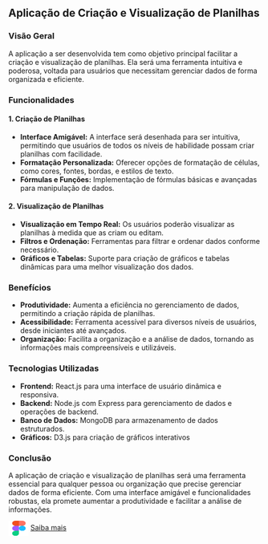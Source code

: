 ## Aplicação de Criação e Visualização de Planilhas

### Visão Geral

A aplicação a ser desenvolvida tem como objetivo principal facilitar a criação e visualização de planilhas. Ela será uma ferramenta intuitiva e poderosa, voltada para usuários que necessitam gerenciar dados de forma organizada e eficiente.

### Funcionalidades

#### 1. Criação de Planilhas

- **Interface Amigável:** A interface será desenhada para ser intuitiva, permitindo que usuários de todos os níveis de habilidade possam criar planilhas com facilidade.
- **Formatação Personalizada:** Oferecer opções de formatação de células, como cores, fontes, bordas, e estilos de texto.
- **Fórmulas e Funções:** Implementação de fórmulas básicas e avançadas para manipulação de dados.

#### 2. Visualização de Planilhas

- **Visualização em Tempo Real:** Os usuários poderão visualizar as planilhas à medida que as criam ou editam.
- **Filtros e Ordenação:** Ferramentas para filtrar e ordenar dados conforme necessário.
- **Gráficos e Tabelas:** Suporte para criação de gráficos e tabelas dinâmicas para uma melhor visualização dos dados.

### Benefícios

- **Produtividade:** Aumenta a eficiência no gerenciamento de dados, permitindo a criação rápida de planilhas.
- **Acessibilidade:** Ferramenta acessível para diversos níveis de usuários, desde iniciantes até avançados.
- **Organização:** Facilita a organização e a análise de dados, tornando as informações mais compreensíveis e utilizáveis.

### Tecnologias Utilizadas

- **Frontend:** React.js para uma interface de usuário dinâmica e responsiva.
- **Backend:** Node.js com Express para gerenciamento de dados e operações de backend.
- **Banco de Dados:** MongoDB para armazenamento de dados estruturados.
- **Gráficos:** D3.js para criação de gráficos interativos


### Conclusão

A aplicação de criação e visualização de planilhas será uma ferramenta essencial para qualquer pessoa ou organização que precise gerenciar dados de forma eficiente. Com uma interface amigável e funcionalidades robustas, ela promete aumentar a produtividade e facilitar a análise de informações.

<div>
   <img align="center" alt="Rafa-Swift" height="30" width="40" src="https://raw.githubusercontent.com/devicons/devicon/master/icons/figma/figma-original.svg">
  <a href="https://www.figma.com/design/52Wa8AkcSFBVOsYEWeHOuo/Projeto-Phibro?node-id=0-1&t=ZWvbquy2XUwM56Hz-1">Saiba mais</a>
</div>


